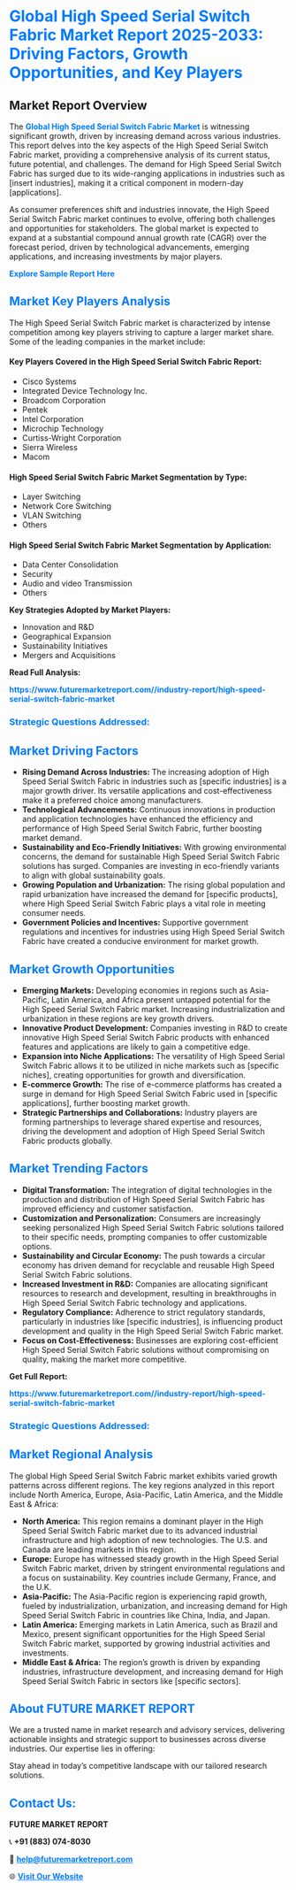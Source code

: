 <h1 style="color: #007BFF;">Global High Speed Serial Switch Fabric Market Report 2025-2033: Driving Factors, Growth Opportunities, and Key Players</h1>

<section id="overview">
<h2>Market Report Overview</h2>
<p>The <a href="https://www.futuremarketreport.com//industry-report/high-speed-serial-switch-fabric-market" style="color: #007BFF; text-decoration: none;"><strong>Global High Speed Serial Switch Fabric Market</strong></a> is witnessing significant growth, driven by increasing demand across various industries. This report delves into the key aspects of the High Speed Serial Switch Fabric market, providing a comprehensive analysis of its current status, future potential, and challenges. The demand for High Speed Serial Switch Fabric has surged due to its wide-ranging applications in industries such as [insert industries], making it a critical component in modern-day [applications].</p>
<p>As consumer preferences shift and industries innovate, the High Speed Serial Switch Fabric market continues to evolve, offering both challenges and opportunities for stakeholders. The global market is expected to expand at a substantial compound annual growth rate (CAGR) over the forecast period, driven by technological advancements, emerging applications, and increasing investments by major players.</p>
</section>

<section id="overview">
<p><a href="https://www.futuremarketreport.com//request-sample/reportId=76019" style="color: #007BFF; text-decoration: none;"><strong>Explore Sample Report Here</strong></a></p>
</section>

<section id="key-players">
<h2 style="color: #007BFF;">Market Key Players Analysis</h2>
<p>The High Speed Serial Switch Fabric market is characterized by intense competition among key players striving to capture a larger market share. Some of the leading companies in the market include:</p>
<h4>Key Players Covered in the High Speed Serial Switch Fabric Report:</h4>
<ul><li>Cisco Systems</li><li>Integrated Device Technology Inc.</li><li>Broadcom Corporation</li><li>Pentek</li><li>Intel Corporation</li><li>Microchip Technology</li><li>Curtiss-Wright Corporation</li><li>Sierra Wireless</li><li>Macom</li></ul>
<h4>High Speed Serial Switch Fabric Market Segmentation by Type:</h4>
<ul><li>Layer Switching</li><li>Network Core Switching</li><li>VLAN Switching</li><li>Others</li></ul>

<h4>High Speed Serial Switch Fabric Market Segmentation by Application:</h4>
<ul><li>Data Center Consolidation</li><li>Security</li><li>Audio and video Transmission</li><li>Others</li></ul>
<p><strong>Key Strategies Adopted by Market Players:</strong></p>
<ul>
<li>Innovation and R&D</li>
<li>Geographical Expansion</li>
<li>Sustainability Initiatives</li>
<li>Mergers and Acquisitions</li>
</ul>
</section>

<section>
<p><strong>Read Full Analysis: </strong></p><a href="https://www.futuremarketreport.com//industry-report/high-speed-serial-switch-fabric-market" style="color: #007BFF; text-decoration: none;"><strong>https://www.futuremarketreport.com//industry-report/high-speed-serial-switch-fabric-market</strong></a>
<h3 style="color: #007BFF;">Strategic Questions Addressed:</h3>
</section>

<section id="driving-factors">
<h2 style="color: #007BFF;">Market Driving Factors</h2>
<ul>
<li><strong>Rising Demand Across Industries:</strong> The increasing adoption of High Speed Serial Switch Fabric in industries such as [specific industries] is a major growth driver. Its versatile applications and cost-effectiveness make it a preferred choice among manufacturers.</li>
<li><strong>Technological Advancements:</strong> Continuous innovations in production and application technologies have enhanced the efficiency and performance of High Speed Serial Switch Fabric, further boosting market demand.</li>
<li><strong>Sustainability and Eco-Friendly Initiatives:</strong> With growing environmental concerns, the demand for sustainable High Speed Serial Switch Fabric solutions has surged. Companies are investing in eco-friendly variants to align with global sustainability goals.</li>
<li><strong>Growing Population and Urbanization:</strong> The rising global population and rapid urbanization have increased the demand for [specific products], where High Speed Serial Switch Fabric plays a vital role in meeting consumer needs.</li>
<li><strong>Government Policies and Incentives:</strong> Supportive government regulations and incentives for industries using High Speed Serial Switch Fabric have created a conducive environment for market growth.</li>
</ul>
</section>

<section id="growth-opportunities">
<h2 style="color: #007BFF;">Market Growth Opportunities</h2>
<ul>
<li><strong>Emerging Markets:</strong> Developing economies in regions such as Asia-Pacific, Latin America, and Africa present untapped potential for the High Speed Serial Switch Fabric market. Increasing industrialization and urbanization in these regions are key growth drivers.</li>
<li><strong>Innovative Product Development:</strong> Companies investing in R&D to create innovative High Speed Serial Switch Fabric products with enhanced features and applications are likely to gain a competitive edge.</li>
<li><strong>Expansion into Niche Applications:</strong> The versatility of High Speed Serial Switch Fabric allows it to be utilized in niche markets such as [specific niches], creating opportunities for growth and diversification.</li>
<li><strong>E-commerce Growth:</strong> The rise of e-commerce platforms has created a surge in demand for High Speed Serial Switch Fabric used in [specific applications], further boosting market growth.</li>
<li><strong>Strategic Partnerships and Collaborations:</strong> Industry players are forming partnerships to leverage shared expertise and resources, driving the development and adoption of High Speed Serial Switch Fabric products globally.</li>
</ul>
</section>

<section id="trending-factors">
<h2 style="color: #007BFF;">Market Trending Factors</h2>
<ul>
<li><strong>Digital Transformation:</strong> The integration of digital technologies in the production and distribution of High Speed Serial Switch Fabric has improved efficiency and customer satisfaction.</li>
<li><strong>Customization and Personalization:</strong> Consumers are increasingly seeking personalized High Speed Serial Switch Fabric solutions tailored to their specific needs, prompting companies to offer customizable options.</li>
<li><strong>Sustainability and Circular Economy:</strong> The push towards a circular economy has driven demand for recyclable and reusable High Speed Serial Switch Fabric solutions.</li>
<li><strong>Increased Investment in R&D:</strong> Companies are allocating significant resources to research and development, resulting in breakthroughs in High Speed Serial Switch Fabric technology and applications.</li>
<li><strong>Regulatory Compliance:</strong> Adherence to strict regulatory standards, particularly in industries like [specific industries], is influencing product development and quality in the High Speed Serial Switch Fabric market.</li>
<li><strong>Focus on Cost-Effectiveness:</strong> Businesses are exploring cost-efficient High Speed Serial Switch Fabric solutions without compromising on quality, making the market more competitive.</li>
</ul>
</section>

<section>
<p><strong>Get Full Report: </strong></p><a href="https://www.futuremarketreport.com//industry-report/high-speed-serial-switch-fabric-market" style="color: #007BFF; text-decoration: none;"><strong>https://www.futuremarketreport.com//industry-report/high-speed-serial-switch-fabric-market</strong></a>
<h3 style="color: #007BFF;">Strategic Questions Addressed:</h3>
</section>


<section id="regional-analysis">
<h2 style="color: #007BFF;">Market Regional Analysis</h2>
<p>The global High Speed Serial Switch Fabric market exhibits varied growth patterns across different regions. The key regions analyzed in this report include North America, Europe, Asia-Pacific, Latin America, and the Middle East & Africa:</p>
<ul>
<li><strong>North America:</strong> This region remains a dominant player in the High Speed Serial Switch Fabric market due to its advanced industrial infrastructure and high adoption of new technologies. The U.S. and Canada are leading markets in this region.</li>
<li><strong>Europe:</strong> Europe has witnessed steady growth in the High Speed Serial Switch Fabric market, driven by stringent environmental regulations and a focus on sustainability. Key countries include Germany, France, and the U.K.</li>
<li><strong>Asia-Pacific:</strong> The Asia-Pacific region is experiencing rapid growth, fueled by industrialization, urbanization, and increasing demand for High Speed Serial Switch Fabric in countries like China, India, and Japan.</li>
<li><strong>Latin America:</strong> Emerging markets in Latin America, such as Brazil and Mexico, present significant opportunities for the High Speed Serial Switch Fabric market, supported by growing industrial activities and investments.</li>
<li><strong>Middle East & Africa:</strong> The region’s growth is driven by expanding industries, infrastructure development, and increasing demand for High Speed Serial Switch Fabric in sectors like [specific sectors].</li>
</ul>
</section>

<footer>
<h2 style="color: #007BFF;">About FUTURE MARKET REPORT</h2>
<p>We are a trusted name in market research and advisory services, delivering actionable insights and strategic support to businesses across diverse industries. Our expertise lies in offering:</p>

<p>Stay ahead in today’s competitive landscape with our tailored research solutions.</p>

<h2 style="color: #007BFF;">Contact Us:</h2>
<p><strong>FUTURE MARKET REPORT</strong></p>
<p>📞 <strong>+91 (883) 074-8030</strong></p>
<p>📧 <strong><a href="mailto:help@futuremarketreport.com" style="color: #007BFF;">help@futuremarketreport.com</a></strong></p>
<p>🌐 <strong><a href="https://www.futuremarketreport.com/" style="color: #007BFF;">Visit Our Website</a></strong></p>
</footer>